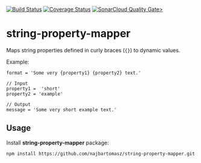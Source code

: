 [![Build Status](https://travis-ci.com/najbartomasz/string-property-mapper.svg?branch=master)](https://travis-ci.com/najbartomasz/string-property-mapper)
[![Coverage Status](https://coveralls.io/repos/github/najbartomasz/string-property-mapper/badge.svg?branch=master)](https://coveralls.io/github/najbartomasz/string-property-mapper?branch=master)
[![SonarCloud Quality Gate>](https://sonarcloud.io/api/project_badges/measure?project=najbartomasz_string-property-mapper&metric=alert_status)](https://sonarcloud.io/component_measures?id=najbartomasz_string-property-mapper&metric=qualitygates)

# string-property-mapper
Maps string properties defined in curly braces (`{}`) to dynamic values.

Example:
```
format = 'Some very {property1} {property2} text.'

// Input
property1 =  'short'
property2 = 'example'

// Output
message = 'Some very short example text.'
```

## Usage
Install **string-property-mapper** package:

`npm install https://github.com/najbartomasz/string-property-mapper.git`
